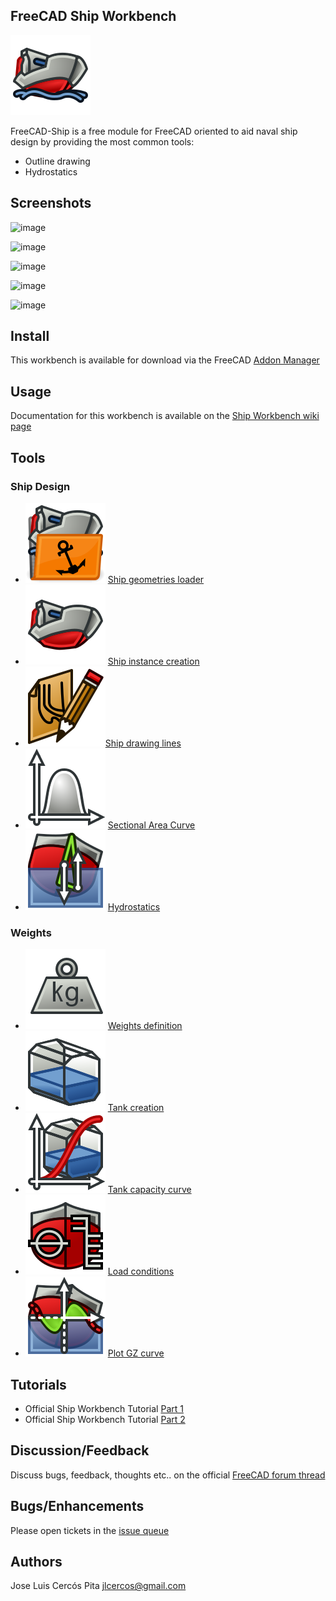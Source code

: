 ## FreeCAD Ship Workbench 

![Ship Workbench Logo](freecad/ship/resources/icons/Ship_Logo.svg)

FreeCAD-Ship is a free module for FreeCAD oriented to aid naval ship design by providing the most common tools:

* Outline drawing
* Hydrostatics

## Screenshots

![image](https://user-images.githubusercontent.com/4140247/128526093-056aff06-d0b1-4160-ba66-d6b31971756a.png)

![image](https://user-images.githubusercontent.com/4140247/128526059-e1b7c64e-4f06-45fd-8cb9-097148d26a53.png)

![image](https://user-images.githubusercontent.com/4140247/128526134-24a0854a-b47c-4d90-9ae5-d0d945a06ab2.png)

![image](https://user-images.githubusercontent.com/4140247/128526169-e2575abd-cadf-4694-bdc7-d59530db1fed.png)

![image](https://user-images.githubusercontent.com/4140247/128526205-447f70aa-bbee-4631-9914-320ceab0c1b4.png)


## Install

This workbench is available for download via the FreeCAD [Addon Manager](https://wiki.freecadweb.org/Addon_manager)

## Usage

Documentation for this workbench is available on the [Ship Workbench wiki page](https://wiki.freecadweb.org/Ship_Workbench)

## Tools

### Ship Design

* ![](freecad/ship/resources/icons/Ship_Load.svg) [Ship geometries loader](https://wiki.freecadweb.org/Ship_Geometries_Examples)
* ![](freecad/ship/resources/icons/Ship_Instance.svg) [Ship instance creation](https://wiki.freecadweb.org/Ship_New)
* ![](freecad/ship/resources/icons/Ship_OutlineDraw.svg)[Ship drawing lines](https://wiki.freecadweb.org/Ship_Outline)
* ![](freecad/ship/resources/icons/Ship_AreaCurve.svg) [Sectional Area Curve](https://wiki.freecadweb.org/Ship_Area)
* ![](freecad/ship/resources/icons/Ship_Hydrostatics.svg) [Hydrostatics](https://wiki.freecadweb.org/Ship_Hydrostatics)


### Weights

* ![](freecad/ship/resources/icons/Ship_Weight.svg) [Weights definition](https://wiki.freecadweb.org/Ship_Weight)
* ![](freecad/ship/resources/icons/Ship_Tank.svg) [Tank creation](https://wiki.freecadweb.org/Ship_TankNew) 
* ![](freecad/ship/resources/icons/Ship_CapacityCurve.svg) [Tank capacity curve](https://wiki.freecadweb.org/Ship_TankCapacity)
* ![](freecad/ship/resources/icons/Ship_LoadCondition.svg) [Load conditions](https://wiki.freecadweb.org/Ship_Loading)
* ![](freecad/ship/resources/icons/Ship_GZ.svg) [Plot GZ curve](https://wiki.freecadweb.org/Ship_PlotGZ)

## Tutorials

* Official Ship Workbench Tutorial [Part 1](https://wiki.freecadweb.org/FreeCAD-Ship_s60_tutorial)
* Official Ship Workbench Tutorial [Part 2](https://wiki.freecadweb.org/FreeCAD-Ship_s60_tutorial_(II))

## Discussion/Feedback

Discuss bugs, feedback, thoughts etc.. on the official [FreeCAD forum thread](https://forum.freecadweb.org/viewtopic.php?f=8&t=60885)

## Bugs/Enhancements

Please open tickets in the [issue queue](https://github.com/FreeCAD/freecad.ship/issues) 

## Authors

Jose Luis Cercós Pita <jlcercos@gmail.com>



